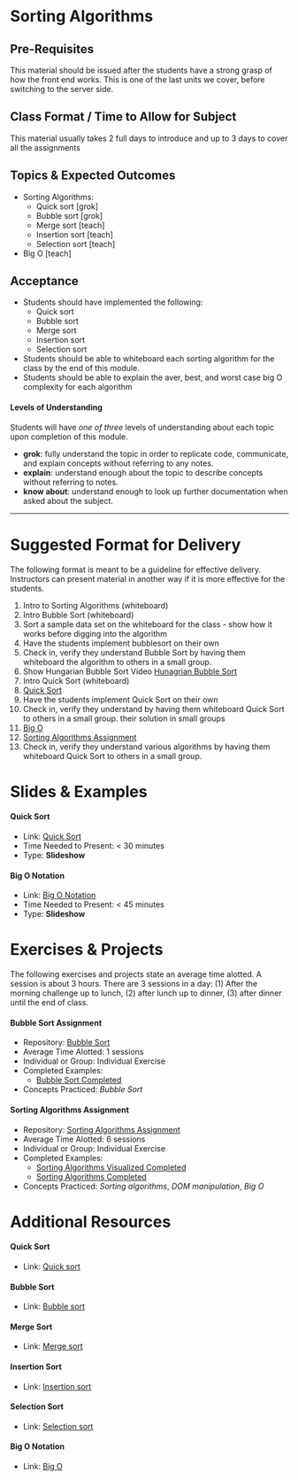 # Sorting Algorithms

## Pre-Requisites
This material should be issued after the students have a strong grasp of how the front end works. This is one of the last units we cover, before switching to the server side.

## Class Format / Time to Allow for Subject
This material usually takes 2 full days to introduce and up to 3 days to cover all the assignments

## Topics & Expected Outcomes
- Sorting Algorithms:
  - Quick sort [grok]
  - Bubble sort [grok]
  - Merge sort [teach]
  - Insertion sort [teach]
  - Selection sort [teach]
- Big O [teach]

## Acceptance
- Students should have implemented the following:
  - Quick sort
  - Bubble sort
  - Merge sort
  - Insertion sort
  - Selection sort
- Students should be able to whiteboard each sorting algorithm for the class by the end of this module.
- Students should be able to explain the aver, best, and worst case big O complexity for each algorithm

#### Levels of Understanding
Students will have *one of three* levels of understanding about each topic upon completion of this module.
- **grok**: fully understand the topic in order to replicate code, communicate, and explain concepts without referring to any notes.
- **explain**: understand enough about the topic to describe concepts without referring to notes.
- **know about**: understand enough to look up further documentation when asked about the subject.

---

# Suggested Format for Delivery
The following format is meant to be a guideline for effective delivery. Instructors can present material in another way if it is more effective for the students.

1. Intro to Sorting Algorithms (whiteboard)
1. Intro Bubble Sort (whiteboard)
  1. Sort a sample data set on the whiteboard for the class - show how it works before digging into the algorithm
1. Have the students implement bubblesort on their own
1. Check in, verify they understand Bubble Sort by having them whiteboard the algorithm to others in a small group.
1. Show Hungarian Bubble Sort Video [Hunagrian Bubble Sort](https://www.youtube.com/watch?v=lyZQPjUT5B4)
1. Intro Quick Sort (whiteboard)
1. [Quick Sort](https://github.com/devleague/slides-quicksort)
1. Have the students implement Quick Sort on their own
1. Check in, verify they understand by having them whiteboard Quick Sort to others in a small group.
their solution in small groups
1. [Big O](https://github.com/devleague/slides-big-o)
1. [Sorting Algorithms Assignment](https://github.com/devleague/DevLeague-Modules/blob/master/Algorithms/Sorting/SORTING.md)
1. Check in, verify they understand various algorithms by having them whiteboard Quick Sort to others in a small group.

# Slides & Examples

#### Quick Sort
- Link: [Quick Sort](https://github.com/devleague/slides-quicksort)
- Time Needed to Present: < 30 minutes
- Type: **Slideshow**

#### Big O Notation
- Link: [Big O Notation](http://slides.com/joecarlson/bigonotation)
- Time Needed to Present: < 45 minutes
- Type: **Slideshow**

# Exercises & Projects
The following exercises and projects state an average time alotted. A session is about 3 hours. There are 3 sessions in a day: (1) After the morning challenge up to lunch, (2) after lunch up to dinner, (3) after dinner until the end of class.

#### Bubble Sort Assignment
- Repository: [Bubble Sort](https://TODO)
- Average Time Alotted: 1 sessions
- Individual or Group: Individual Exercise
- Completed Examples:
  - [Bubble Sort Completed](https://github.com/JoeKarlsson1/data-structures/blob/master/sorting-algorithms/bubblesort.js)
- Concepts Practiced: *Bubble Sort*

#### Sorting Algorithms Assignment
- Repository: [Sorting Algorithms Assignment](https://github.com/devleague/DevLeague-Modules/blob/master/Algorithms/Sorting/SORTING.md)
- Average Time Alotted: 6 sessions
- Individual or Group: Individual Exercise
- Completed Examples:
  - [Sorting Algorithms Visualized Completed](https://github.com/JoeKarlsson1/sorting-alogorithms)
  - [Sorting Algorithms Completed](https://github.com/JoeKarlsson1/data-structures/tree/master/sorting-algorithms)
- Concepts Practiced: *Sorting algorithms*, *DOM manipulation*, *Big O*

# Additional Resources

#### Quick Sort
- Link: [Quick sort](https://en.wikipedia.org/wiki/Quicksort)

#### Bubble Sort
- Link: [Bubble sort](https://en.wikipedia.org/wiki/Bubble_sort)

#### Merge Sort
- Link: [Merge sort](https://en.wikipedia.org/wiki/Merge_sort)

#### Insertion Sort
- Link: [Insertion sort](https://en.wikipedia.org/wiki/Insertion_sort)

#### Selection Sort
- Link: [Selection sort](https://en.wikipedia.org/wiki/Selection_sort)

#### Big O Notation
- Link: [Big O](https://en.wikipedia.org/wiki/Big_O#In_mathematics_and_computing)

